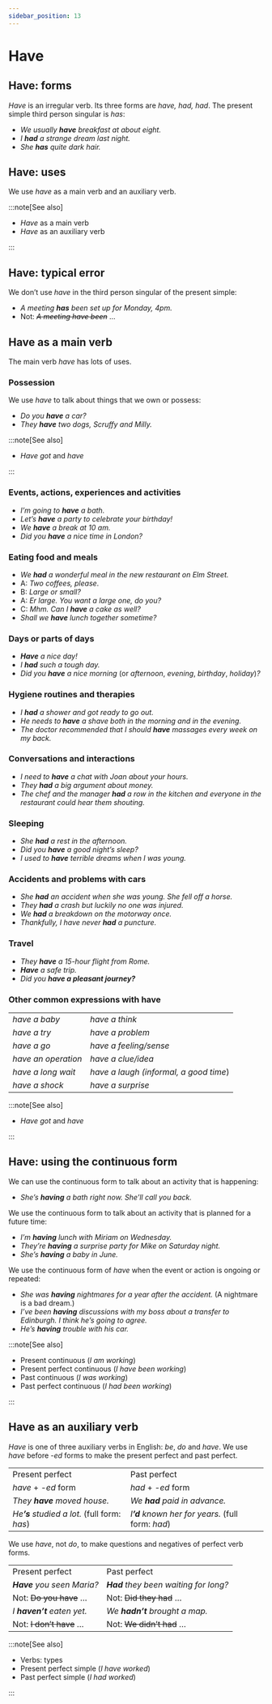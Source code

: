 ```yaml
---
sidebar_position: 13
---
```


# Have

## Have: forms

*Have* is an irregular verb. Its three forms are *have, had, had*. The present simple third person singular is *has*:

- *We usually **have** breakfast at about eight.*
- *I **had** a strange dream last night.*
- *She **has** quite dark hair.*

## Have: uses

We use *have* as a main verb and an auxiliary verb.

:::note[See also]

- *Have* as a main verb
- *Have* as an auxiliary verb

:::

## Have: typical error

We don’t use *have* in the third person singular of the present simple:

- *A meeting **has** been set up for Monday, 4pm.*
- Not: *~~A meeting have been~~* …

## Have as a main verb

The main verb *have* has lots of uses.

### Possession

We use *have* to talk about things that we own or possess:

- *Do you **have** a car?*
- *They **have** two dogs, Scruffy and Milly.*

:::note[See also]

- *Have got* and *have*

:::

### Events, actions, experiences and activities

- *I’m going to **have** a bath.*
- *Let’s **have** a party to celebrate your birthday!*
- *We **have** a break at 10 am.*
- *Did you **have** a nice time in London?*

### Eating food and meals

- *We **had** a wonderful meal in the new restaurant on Elm Street.*
- A: *Two coffees, please*.
- B: *Large or small?*
- A: *Er large. You want a large one, do you?*
- C: *Mhm. Can I **have** a cake as well?*
- *Shall we **have** lunch together sometime?*

### Days or parts of days

- ***Have*** *a nice day!*
- *I **had** such a tough day.*
- *Did you **have** a nice morning* (or *afternoon*, *evening*, *birthday*, *holiday*)*?*

### Hygiene routines and therapies

- *I **had** a shower and got ready to go out.*
- *He needs to **have** a shave both in the morning and in the evening.*
- *The doctor recommended that I should **have** massages every week on my back.*

### Conversations and interactions

- *I need to **have** a chat with Joan about your hours.*
- *They **had** a big argument about money.*
- *The chef and the manager **had** a row in the kitchen and everyone in the restaurant could hear them shouting.*

### Sleeping

- *She **had** a rest in the afternoon.*
- *Did you **have** a good night’s sleep?*
- *I used to **have** terrible dreams when I was young.*

### Accidents and problems with cars

- *She **had** an accident when she was young. She fell off a horse.*
- *They **had** a crash but luckily no one was injured.*
- *We **had** a breakdown on the motorway once.*
- *Thankfully, I have never **had** a puncture.*

### Travel

- *They **have** a 15-hour flight from Rome.*
- ***Have*** *a safe trip.*
- *Did you* ***have a pleasant journey?***

### Other common expressions with have

<table><tbody><tr valign="top"><td><i>have a baby</i></td><td><i>have a think</i></td></tr><tr valign="top"><td><i>have a try</i></td><td><i>have a problem</i></td></tr><tr valign="top"><td><i>have a go</i></td><td><i>have a feeling/sense</i></td></tr><tr valign="top"><td><i>have an operation</i></td><td><i>have a clue/idea</i></td></tr><tr valign="top"><td><i>have a long wait</i></td><td><i>have a laugh (informal, a good time</i>)</td></tr><tr valign="top"><td><i>have a shock</i></td><td><i>have a surprise</i></td></tr></tbody></table>

:::note[See also]

- *Have got* and *have*

:::

## Have: using the continuous form

We can use the continuous form to talk about an activity that is happening:

- *She’s **having** a bath right now. She’ll call you back.*

We use the continuous form to talk about an activity that is planned for a future time:

- *I’m **having** lunch with Miriam on Wednesday.*
- *They’re **having** a surprise party for Mike on Saturday night.*
- *She’s **having** a baby in June.*

We use the continuous form of *have* when the event or action is ongoing or repeated:

- *She was **having** nightmares for a year after the accident.* (A nightmare is a bad dream.)
- *I’ve been **having** discussions with my boss about a transfer to Edinburgh. I think he’s going to agree.*
- *He’s **having** trouble with his car.*

:::note[See also]

- Present continuous (*I am working*)
- Present perfect continuous (*I have been working*)
- Past continuous (*I was working*)
- Past perfect continuous (*I had been working*)

:::

## Have as an auxiliary verb

*Have* is one of three auxiliary verbs in English: *be*, *do* and *have*. We use *have* before -*ed* forms to make the present perfect and past perfect.

<table><tbody><tr valign="top"><td>Present perfect</td><td>Past perfect</td></tr><tr valign="top"><td><i>have</i> + -<i>ed</i> form</td><td><i>had</i> + -<i>ed</i> form</td></tr><tr valign="top"><td><i>They </i><b><i>have</i></b><i> moved house.</i></td><td><i>We </i><b><i>had</i></b><i> paid in advance.</i></td></tr><tr valign="top"><td><i>He</i><b><i>’s</i></b><i> studied a lot.</i> (full form: <i>has</i>)</td><td><i>I</i><b><i>’d</i></b><i> known her for years.</i> (full form: <i>had</i>)</td></tr></tbody></table>

We use *have*, not *do*, to make questions and negatives of perfect verb forms.

<table><tbody><tr valign="top"><td>Present perfect</td><td>Past perfect</td></tr><tr valign="top"><td><b><i>Have</i></b><i> you seen Maria?</i></td><td><b><i>Had</i></b><i> they been waiting for long?</i></td></tr><tr valign="top"><td>Not: <s>Do you have</s> …</td><td>Not: <s>Did they had</s> …</td></tr><tr valign="top"><td><i>I </i><b><i>haven’t</i></b><i> eaten yet.</i></td><td><i>We </i><b><i>hadn’t</i></b><i> brought a map.</i></td></tr><tr valign="top"><td>Not: <s>I don’t have</s> …</td><td>Not: <s>We didn’t had</s> …</td></tr></tbody></table>

:::note[See also]

- Verbs: types
- Present perfect simple (*I have worked*)
- Past perfect simple (*I had worked*)

:::
